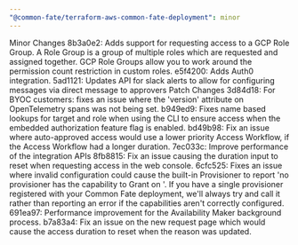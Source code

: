 ```yaml
---
"@common-fate/terraform-aws-common-fate-deployment": minor
---
```


Minor Changes
8b3a0e2: Adds support for requesting access to a GCP Role Group. A Role Group is a group of multiple roles which are requested and assigned together. GCP Role Groups allow you to work around the permission count restriction in custom roles.
e5f4200: Adds Auth0 integration.
5ad1121: Updates API for slack alerts to allow for configuring messages via direct message to approvers
Patch Changes
3d84d18: For BYOC customers: fixes an issue where the 'version' attribute on OpenTelemetry spans was not being set.
b949ed9: Fixes name based lookups for target and role when using the CLI to ensure access when the embedded authorization feature flag is enabled.
bd49b98: Fix an issue where auto-approved access would use a lower priority Access Workflow, if the Access Workflow had a longer duration.
7ec033c: Improve performance of the integration APIs
8fb8815: Fix an issue causing the duration input to reset when requesting access in the web console.
6cfc525: Fixes an issue where invalid configuration could cause the built-in Provisioner to report 'no provisioner has the capability to Grant on '. If you have a single provisioner registered with your Common Fate deployment, we'll always try and call it rather than reporting an error if the capabilities aren't correctly configured.
691ea97: Performance improvement for the Availability Maker background process.
b7a83a4: Fix an issue on the new request page which would cause the access duration to reset when the reason was updated.
